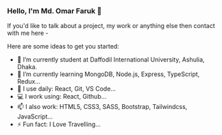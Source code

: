 ### Hello, I'm Md. Omar Faruk 👋

If you'd like to talk about a project, my work or anything else then contact with me here -

Here are some ideas to get you started:

- 🔭 I’m currently student at Daffodil International University, Ashulia, Dhaka.
- 🌱 I’m currently learning MongoDB, Node.js, Express, TypeScript, Redux...
- 👯 I use daily: React, Git, VS Code...
- 💻 I work using: React, Github...
- 📫 I also work: HTML5, CSS3, SASS, Bootstrap, Tailwindcss, JavaScript...
- ⚡ Fun fact: I Love Travelling...


